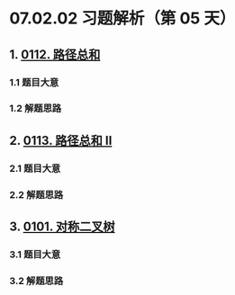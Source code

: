 # 07.02.02 习题解析（第 05 天）

## 1. [0112. 路径总和](https://leetcode.cn/problems/path-sum/)

### 1.1 题目大意



### 1.2 解题思路

## 2. [0113. 路径总和 II](https://leetcode.cn/problems/path-sum-ii/)

### 2.1 题目大意



### 2.2 解题思路

## 3. [0101. 对称二叉树](https://leetcode.cn/problems/symmetric-tree/)

### 3.1 题目大意



### 3.2 解题思路    

